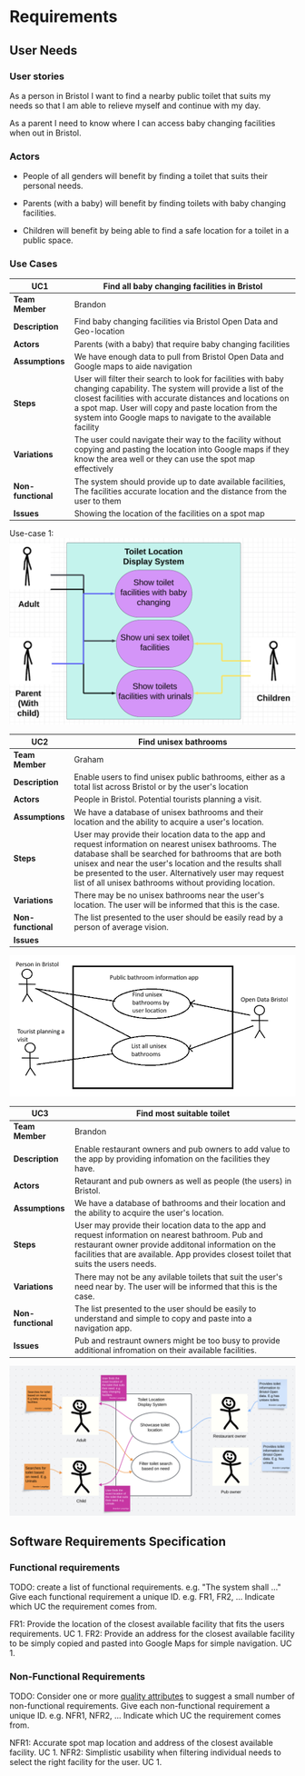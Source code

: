 # Requirements

## User Needs

### User stories
As a person in Bristol I want to find a nearby public toilet that suits my needs so that I am able to relieve myself and continue with my day.

As a parent I need to know where I can access baby changing facilities when out in Bristol.

### Actors
* People of all genders will benefit by finding a toilet that suits their personal needs.

* Parents (with a baby) will benefit by finding toilets with baby changing facilities.

* Children will benefit by being able to find a safe location for a toilet in a public space.    

### Use Cases

| UC1 | Find all baby changing facilities in Bristol | 
| -------------------------------------- | ------------------- |
| **Team Member** | Brandon |
| **Description** | Find baby changing facilities via Bristol Open Data and Geo-location |
| **Actors** | Parents (with a baby) that require baby changing facilities |
| **Assumptions** | We have enough data to pull from Bristol Open Data and Google maps to aide navigation |
| **Steps** | User will filter their search to look for facilities with baby changing capability. The system will provide a list of the closest facilities with accurate distances and locations on a spot map. User will copy and paste location from the system into Google maps to navigate to the available facility |
| **Variations** | The user could navigate their way to the facility without copying and pasting the location into Google maps if they know the area well or they can use the spot map effectively |
| **Non-functional** | The system should provide up to date available facilities, The facilities accurate location and the distance from the user to them  |
| **Issues** | Showing the location of the facilities on a spot map |

Use-case 1:
<img width="509" alt="Screenshot 2024-11-04 at 16 36 20" src="pictures/babychange-usecase-diagram.png">

| UC2| Find unisex bathrooms| 
| -------------------------------------- | ------------------- |
| **Team Member** | Graham |
| **Description** | Enable users to find unisex public bathrooms, either as a total list across Bristol or by the user's location |
| **Actors** | People in Bristol. Potential tourists planning a visit. |
| **Assumptions** | We have a database of unisex bathrooms and their location and the ability to acquire a user's location.
| **Steps** | User may provide their location data to the app and request information on nearest unisex bathrooms. The database shall be searched for bathrooms that are both unisex and near the user's location and the results shall be presented to the user. Alternatively user may request list of all unisex bathrooms without providing location.  |
| **Variations** | There may be no unisex bathrooms near the user's location. The user will be informed that this is the case. |
| **Non-functional** | The list presented to the user should be easily read by a person of average vision. |
| **Issues** |  |

<img src="pictures/unisex-usecase-diagram_2.png">

| UC3| Find most suitable toilet| 
| -------------------------------------- | ------------------- |
| **Team Member** | Brandon |
| **Description** | Enable restaurant owners and pub owners to add value to the app by providing infomation on the facilities they have. |
| **Actors** | Retaurant and pub owners as well as people (the users) in Bristol.|
| **Assumptions** | We have a database of bathrooms and their location and the ability to acquire the user's location.
| **Steps** | User may provide their location data to the app and request information on nearest bathroom. Pub and restaurant owner provide additonal information on the facilities that are available. App provides closest toilet that suits the users needs. |
| **Variations** | There may not be any avilable toilets that suit the user's need near by. The user will be informed that this is the case. |
| **Non-functional** | The list presented to the user should be easily to understand and simple to copy and paste into a navigation app. |
| **Issues** | Pub and restraunt owners might be too busy to provide additional infromation on their available facilities. |

<img src="pictures/most-suitable-toilet.png">

## Software Requirements Specification
### Functional requirements
TODO: create a list of functional requirements. 
    e.g. "The system shall ..."
    Give each functional requirement a unique ID. e.g. FR1, FR2, ...
    Indicate which UC the requirement comes from.

FR1: Provide the location of the closest available facility that fits the users requirements. UC 1.
FR2: Provide an address for the closest available facility to be simply copied and pasted into Google Maps for simple navigation. UC 1.
    


### Non-Functional Requirements
TODO: Consider one or more [quality attributes](https://en.wikipedia.org/wiki/ISO/IEC_9126) to suggest a small number of non-functional requirements.
Give each non-functional requirement a unique ID. e.g. NFR1, NFR2, ...
Indicate which UC the requirement comes from.

NFR1: Accurate spot map location and address of the closest available facility. UC 1.
NFR2: Simplistic usability when filtering individual needs to select the right facility for the user. UC 1.
 
